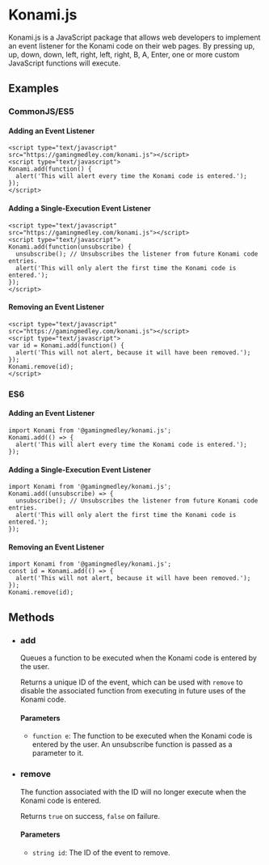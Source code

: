 # Konami.js
Konami.js is a JavaScript package that allows web developers to implement an event listener for the Konami code on their web pages. By pressing up, up, down, down, left, right, left, right, B, A, Enter, one or more custom JavaScript functions will execute.

## Examples

### CommonJS/ES5

#### Adding an Event Listener
```JS
<script type="text/javascript" src="https://gamingmedley.com/konami.js"></script>
<script type="text/javascript">
Konami.add(function() {
  alert('This will alert every time the Konami code is entered.');
});
</script>
```

#### Adding a Single-Execution Event Listener
```JS
<script type="text/javascript" src="https://gamingmedley.com/konami.js"></script>
<script type="text/javascript">
Konami.add(function(unsubscribe) {
  unsubscribe(); // Unsubscribes the listener from future Konami code entries.
  alert('This will only alert the first time the Konami code is entered.');
});
</script>
```

#### Removing an Event Listener
```JS
<script type="text/javascript" src="https://gamingmedley.com/konami.js"></script>
<script type="text/javascript">
var id = Konami.add(function() {
  alert('This will not alert, because it will have been removed.');
});
Konami.remove(id);
</script>
```

### ES6

#### Adding an Event Listener
```JS
import Konami from '@gamingmedley/konami.js';
Konami.add(() => {
  alert('This will alert every time the Konami code is entered.');
});
```

#### Adding a Single-Execution Event Listener
```JS
import Konami from '@gamingmedley/konami.js';
Konami.add((unsubscribe) => {
  unsubscribe(); // Unsubscribes the listener from future Konami code entries.
  alert('This will only alert the first time the Konami code is entered.');
});
```

#### Removing an Event Listener
```JS
import Konami from '@gamingmedley/konami.js';
const id = Konami.add(() => {
  alert('This will not alert, because it will have been removed.');
});
Konami.remove(id);
```

## Methods

* ### add
  Queues a function to be executed when the Konami code is entered by the user.

  Returns a unique ID of the event, which can be used with `remove` to disable the associated function from executing in future uses of the Konami code.

  #### Parameters
  * `function e`: The function to be executed when the Konami code is entered by the user. An unsubscribe function is passed as a parameter to it.

* ### remove
  The function associated with the ID will no longer execute when the Konami code is entered.

  Returns `true` on success, `false` on failure.

  #### Parameters
  * `string id`: The ID of the event to remove.
